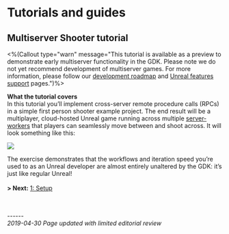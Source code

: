 # Tutorials and guides
## Multiserver Shooter tutorial

<%(Callout type="warn" message="This tutorial is available as a preview to demonstrate early multiserver functionality in the GDK. Please note we do not yet recommend development of multiserver games. For more information, please follow our [development roadmap](https://github.com/spatialos/UnrealGDK/projects/1) and [Unreal features support]({{urlRoot}}/unreal-features-support) pages.")%>	

**What the tutorial covers**<br/>
In this tutorial you’ll implement cross-server remote procedure calls (RPCs) in a simple first person shooter example project. The end result will be a multiplayer, cloud-hosted Unreal game running across multiple [server-workers]({{urlRoot}}/content/glossary#inspector) that players can seamlessly move between and shoot across. It will look something like this:

![]({{assetRoot}}assets/tutorial/cross-server-shooting.gif)

The exercise demonstrates that the workflows and iteration speed you’re used to as an Unreal developer are almost entirely unaltered by the GDK: it’s just like regular Unreal!
</br>
</br>
**> Next:** 
[1: Setup]({{urlRoot}}/content/tutorials/multiserver-shooter/tutorial-multiserver-setup)
<br/>
<br/>


<br/>------<br/>
_2019-04-30 Page updated with limited editorial review_